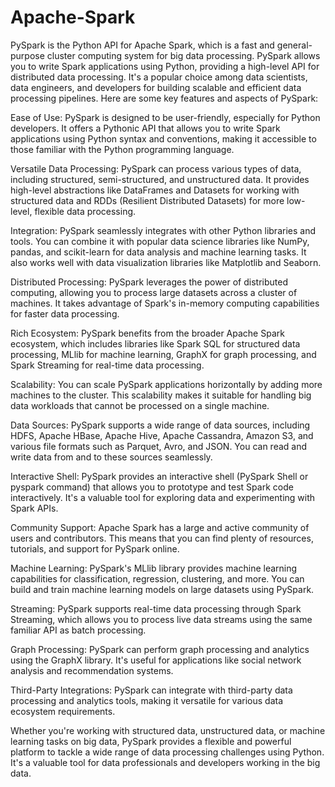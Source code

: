 # Apache-Spark
PySpark is the Python API for Apache Spark, which is a fast and general-purpose cluster computing system for big data processing. PySpark allows you to write Spark applications using Python, providing a high-level API for distributed data processing. It's a popular choice among data scientists, data engineers, and developers for building scalable and efficient data processing pipelines. Here are some key features and aspects of PySpark:

Ease of Use: PySpark is designed to be user-friendly, especially for Python developers. It offers a Pythonic API that allows you to write Spark applications using Python syntax and conventions, making it accessible to those familiar with the Python programming language.

Versatile Data Processing: PySpark can process various types of data, including structured, semi-structured, and unstructured data. It provides high-level abstractions like DataFrames and Datasets for working with structured data and RDDs (Resilient Distributed Datasets) for more low-level, flexible data processing.

Integration: PySpark seamlessly integrates with other Python libraries and tools. You can combine it with popular data science libraries like NumPy, pandas, and scikit-learn for data analysis and machine learning tasks. It also works well with data visualization libraries like Matplotlib and Seaborn.

Distributed Processing: PySpark leverages the power of distributed computing, allowing you to process large datasets across a cluster of machines. It takes advantage of Spark's in-memory computing capabilities for faster data processing.

Rich Ecosystem: PySpark benefits from the broader Apache Spark ecosystem, which includes libraries like Spark SQL for structured data processing, MLlib for machine learning, GraphX for graph processing, and Spark Streaming for real-time data processing.

Scalability: You can scale PySpark applications horizontally by adding more machines to the cluster. This scalability makes it suitable for handling big data workloads that cannot be processed on a single machine.

Data Sources: PySpark supports a wide range of data sources, including HDFS, Apache HBase, Apache Hive, Apache Cassandra, Amazon S3, and various file formats such as Parquet, Avro, and JSON. You can read and write data from and to these sources seamlessly.

Interactive Shell: PySpark provides an interactive shell (PySpark Shell or pyspark command) that allows you to prototype and test Spark code interactively. It's a valuable tool for exploring data and experimenting with Spark APIs.

Community Support: Apache Spark has a large and active community of users and contributors. This means that you can find plenty of resources, tutorials, and support for PySpark online.

Machine Learning: PySpark's MLlib library provides machine learning capabilities for classification, regression, clustering, and more. You can build and train machine learning models on large datasets using PySpark.

Streaming: PySpark supports real-time data processing through Spark Streaming, which allows you to process live data streams using the same familiar API as batch processing.

Graph Processing: PySpark can perform graph processing and analytics using the GraphX library. It's useful for applications like social network analysis and recommendation systems.

Third-Party Integrations: PySpark can integrate with third-party data processing and analytics tools, making it versatile for various data ecosystem requirements.

Whether you're working with structured data, unstructured data, or machine learning tasks on big data, PySpark provides a flexible and powerful platform to tackle a wide range of data processing challenges using Python. It's a valuable tool for data professionals and developers working in the big data.
